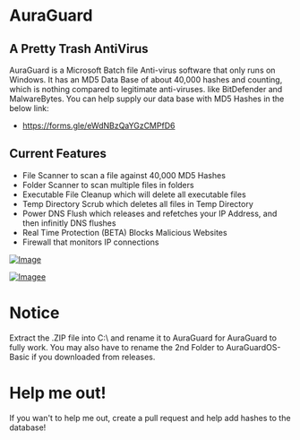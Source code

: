 # AuraGuard

## A Pretty Trash AntiVirus ##

AuraGuard is a Microsoft Batch file Anti-virus software
that only runs on Windows.  It has an MD5 Data Base of
about 40,000 hashes and counting, which is nothing
compared to legitimate anti-viruses. like BitDefender
and MalwareBytes.  You can  help supply our data base
with MD5 Hashes in the below link:
- https://forms.gle/eWdNBzQaYGzCMPfD6


## Current Features ##
- File Scanner to scan a file against 40,000 MD5 Hashes
- Folder Scanner to scan multiple files in folders
- Executable File Cleanup which will delete all executable files
- Temp Directory Scrub which deletes all files in Temp Directory
- Power DNS Flush which releases and refetches your IP Address, and then infinitly DNS flushes
- Real Time Protection (BETA) Blocks Malicious Websites
- Firewall that monitors IP connections

[![Image](https://img.shields.io/badge/Download-V1.0%20BETA-success?style=for-the-badge)](https://github.com/AuraProgramming/AuraGuardOS/archive/refs/tags/BETA3.zip)

[![Imagee](https://img.shields.io/badge/Support%20Me!%20$$$-success?style=for-the-badge)](https://www.patreon.com/auraprogramming)

# Notice
Extract the .ZIP file into C:\ and rename it to AuraGuard for AuraGuard to fully work.
You may also have to rename the 2nd Folder to AuraGuardOS-Basic if you downloaded from
releases.

# Help me out!
If you wan't to help me out, create a pull request and help add hashes to the database!
